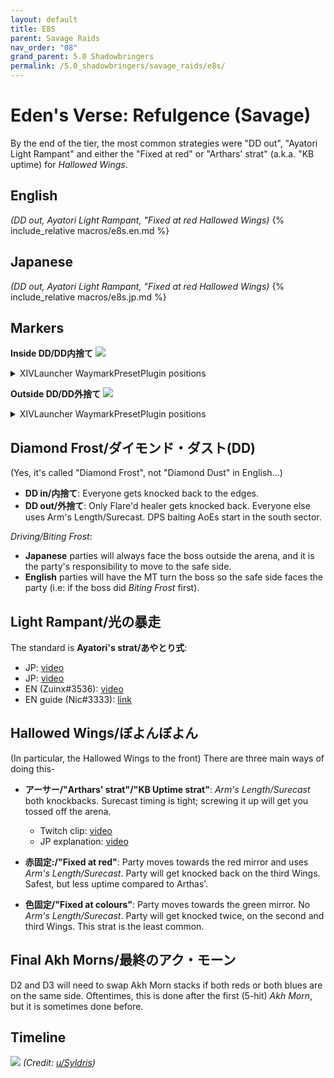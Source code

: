 ```yaml
---
layout: default
title: E8S
parent: Savage Raids
nav_order: "08"
grand_parent: 5.0 Shadowbringers
permalink: /5.0_shadowbringers/savage_raids/e8s/
---
```


# Eden's Verse: Refulgence (Savage)

By the end of the tier, the most common strategies were "DD out", "Ayatori
Light Rampant" and either the "Fixed at red" or "Arthars' strat" (a.k.a. "KB
uptime) for *Hallowed Wings*.

## English

*(DD out, Ayatori Light Rampant, "Fixed at red Hallowed Wings)*
{% include_relative macros/e8s.en.md %}

## Japanese

*(DD out, Ayatori Light Rampant, "Fixed at red Hallowed Wings)*
{% include_relative macros/e8s.jp.md %}

## Markers

**Inside DD/DD内捨て**
![]({{site.baseurl}}/images/5.0_shadowbringers/e8s/markers_inside_dd.jpg)
<details markdown=block>
<summary>XIVLauncher WaymarkPresetPlugin positions</summary>

```json
{
  "Name":"E8S (Inside DD)",
  "MapID":729,
  "A":{"X":100.0,"Y":0.0,"Z":84.0,"ID":0,"Active":true},
  "B":{"X":116.0,"Y":0.0,"Z":100.0,"ID":1,"Active":true},
  "C":{"X":100.0,"Y":0.0,"Z":116.0,"ID":2,"Active":true},
  "D":{"X":84.0,"Y":0.0,"Z":100.0,"ID":3,"Active":true},
  "One":{"X":94.5,"Y":0.0,"Z":94.5,"ID":4,"Active":true},
  "Two":{"X":105.5,"Y":0.0,"Z":94.5,"ID":5,"Active":true},
  "Three":{"X":105.5,"Y":0.0,"Z":105.5,"ID":6,"Active":true},
  "Four":{"X":94.5,"Y":0.0,"Z":105.5,"ID":7,"Active":true}
}
```

</details>

**Outside DD/DD外捨て**
![]({{site.baseurl}}/images/5.0_shadowbringers/e8s/markers_outside_dd.jpg)
<details markdown=block>
<summary>XIVLauncher WaymarkPresetPlugin positions</summary>

```json
{
  "Name":"E8S (Outside DD)",
  "MapID":729,
  "A":{"X":100.0,"Y":0.0,"Z":84.0,"ID":0,"Active":true},
  "B":{"X":116.0,"Y":0.0,"Z":100.0,"ID":1,"Active":true},
  "C":{"X":100.0,"Y":0.0,"Z":116.0,"ID":2,"Active":true},
  "D":{"X":84.0,"Y":0.0,"Z":100.0,"ID":3,"Active":true},
  "One":{"X":88.686,"Y":0.0,"Z":88.686,"ID":4,"Active":true},
  "Two":{"X":111.314,"Y":0.0,"Z":88.686,"ID":5,"Active":true},
  "Three":{"X":111.314,"Y":0.0,"Z":111.314,"ID":6,"Active":true},
  "Four":{"X":88.686,"Y":0.0,"Z":111.314,"ID":7,"Active":true}
}
```

</details>

## Diamond Frost/ダイモンド・ダスト(DD)

(Yes, it's called "Diamond Frost", not "Diamond Dust" in English...)
- **DD in/内捨て**: Everyone gets knocked back to the edges.
- **DD out/外捨て**: Only Flare'd healer gets knocked back. Everyone else uses
  Arm's Length/Surecast. DPS baiting AoEs start in the south sector.

*Driving/Biting Frost*:
- **Japanese** parties will always face the boss outside the arena, and it is
  the party's responsibility to move to the safe side.
- **English** parties will have the MT turn the boss so the safe side faces the
  party (i.e: if the boss did *Biting Frost* first).


## Light Rampant/光の暴走

The standard is **Ayatori's strat/あやとり式**:

- JP: [video](https://youtu.be/AXVwgQRr3J0?t=198)
- JP: [video](https://youtu.be/pmYgfT3Dbno)
- EN (Zuinx#3536): [video](https://youtu.be/ySKy8uXRcxc)
- EN guide (Nic#3333): [link](https://docs.google.com/presentation/d/1J-Niu4T-joOKG0Kt3vv7UzBBNUZ6PMXUTQTvoEZehRU/)

## Hallowed Wings/ぼよんぼよん

(In particular, the Hallowed Wings to the front)
There are three main ways of doing this-
- **アーサー/"Arthars' strat"/"KB Uptime strat"**: *Arm's Length/Surecast* both
  knockbacks. Surecast timing is tight; screwing it up will get you tossed off
  the arena.

  - Twitch clip: [video](https://clips.twitch.tv/InquisitiveCheerfulClamHassanChop)
  - JP explanation: [video](https://youtu.be/hCiDNU6pIxk)  

- **赤固定:/"Fixed at red"**: Party moves towards the red mirror and uses *Arm's
  Length/Surecast*. Party will get knocked back on the third Wings. Safest, but
  less uptime compared to Arthas'.

- **色固定/"Fixed at colours"**: Party moves towards the green mirror. No *Arm's
  Length/Surecast*. Party will get knocked twice, on the second and third Wings.
  This strat is the least common.

## Final Akh Morns/最終のアク・モーン

D2 and D3 will need to swap Akh Morn stacks if both reds or both blues are on
the same side. Oftentimes, this is done after the first (5-hit) *Akh Morn*, but
it is sometimes done before. 

## Timeline

![](https://i.redd.it/fo9bwgrcfdo41.png)
*(Credit: [u/Syldris](https://www.reddit.com/r/ffxiv/comments/fm0rm4/e8s_timeline_image/))*

<script data-goatcounter="https://tuufless.goatcounter.com/count"
        async src="//gc.zgo.at/count.js"></script>
